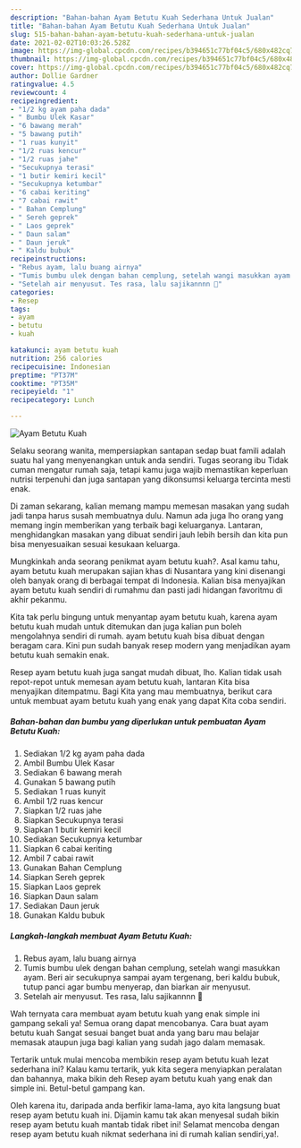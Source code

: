 ```yaml
---
description: "Bahan-bahan Ayam Betutu Kuah Sederhana Untuk Jualan"
title: "Bahan-bahan Ayam Betutu Kuah Sederhana Untuk Jualan"
slug: 515-bahan-bahan-ayam-betutu-kuah-sederhana-untuk-jualan
date: 2021-02-02T10:03:26.528Z
image: https://img-global.cpcdn.com/recipes/b394651c77bf04c5/680x482cq70/ayam-betutu-kuah-foto-resep-utama.jpg
thumbnail: https://img-global.cpcdn.com/recipes/b394651c77bf04c5/680x482cq70/ayam-betutu-kuah-foto-resep-utama.jpg
cover: https://img-global.cpcdn.com/recipes/b394651c77bf04c5/680x482cq70/ayam-betutu-kuah-foto-resep-utama.jpg
author: Dollie Gardner
ratingvalue: 4.5
reviewcount: 4
recipeingredient:
- "1/2 kg ayam paha dada"
- " Bumbu Ulek Kasar"
- "6 bawang merah"
- "5 bawang putih"
- "1 ruas kunyit"
- "1/2 ruas kencur"
- "1/2 ruas jahe"
- "Secukupnya terasi"
- "1 butir kemiri kecil"
- "Secukupnya ketumbar"
- "6 cabai keriting"
- "7 cabai rawit"
- " Bahan Cemplung"
- " Sereh geprek"
- " Laos geprek"
- " Daun salam"
- " Daun jeruk"
- " Kaldu bubuk"
recipeinstructions:
- "Rebus ayam, lalu buang airnya"
- "Tumis bumbu ulek dengan bahan cemplung, setelah wangi masukkan ayam. Beri air secukupnya sampai ayam tergenang, beri kaldu bubuk, tutup panci agar bumbu menyerap, dan biarkan air menyusut."
- "Setelah air menyusut. Tes rasa, lalu sajikannnn 🤤"
categories:
- Resep
tags:
- ayam
- betutu
- kuah

katakunci: ayam betutu kuah 
nutrition: 256 calories
recipecuisine: Indonesian
preptime: "PT37M"
cooktime: "PT35M"
recipeyield: "1"
recipecategory: Lunch

---
```



![Ayam Betutu Kuah](https://img-global.cpcdn.com/recipes/b394651c77bf04c5/680x482cq70/ayam-betutu-kuah-foto-resep-utama.jpg)

Selaku seorang wanita, mempersiapkan santapan sedap buat famili adalah suatu hal yang menyenangkan untuk anda sendiri. Tugas seorang ibu Tidak cuman mengatur rumah saja, tetapi kamu juga wajib memastikan keperluan nutrisi terpenuhi dan juga santapan yang dikonsumsi keluarga tercinta mesti enak.

Di zaman  sekarang, kalian memang mampu memesan masakan yang sudah jadi tanpa harus susah membuatnya dulu. Namun ada juga lho orang yang memang ingin memberikan yang terbaik bagi keluarganya. Lantaran, menghidangkan masakan yang dibuat sendiri jauh lebih bersih dan kita pun bisa menyesuaikan sesuai kesukaan keluarga. 



Mungkinkah anda seorang penikmat ayam betutu kuah?. Asal kamu tahu, ayam betutu kuah merupakan sajian khas di Nusantara yang kini disenangi oleh banyak orang di berbagai tempat di Indonesia. Kalian bisa menyajikan ayam betutu kuah sendiri di rumahmu dan pasti jadi hidangan favoritmu di akhir pekanmu.

Kita tak perlu bingung untuk menyantap ayam betutu kuah, karena ayam betutu kuah mudah untuk ditemukan dan juga kalian pun boleh mengolahnya sendiri di rumah. ayam betutu kuah bisa dibuat dengan beragam cara. Kini pun sudah banyak resep modern yang menjadikan ayam betutu kuah semakin enak.

Resep ayam betutu kuah juga sangat mudah dibuat, lho. Kalian tidak usah repot-repot untuk memesan ayam betutu kuah, lantaran Kita bisa menyajikan ditempatmu. Bagi Kita yang mau membuatnya, berikut cara untuk membuat ayam betutu kuah yang enak yang dapat Kita coba sendiri.

<!--inarticleads1-->

##### Bahan-bahan dan bumbu yang diperlukan untuk pembuatan Ayam Betutu Kuah:

1. Sediakan 1/2 kg ayam paha dada
1. Ambil  Bumbu Ulek Kasar
1. Sediakan 6 bawang merah
1. Gunakan 5 bawang putih
1. Sediakan 1 ruas kunyit
1. Ambil 1/2 ruas kencur
1. Siapkan 1/2 ruas jahe
1. Siapkan Secukupnya terasi
1. Siapkan 1 butir kemiri kecil
1. Sediakan Secukupnya ketumbar
1. Siapkan 6 cabai keriting
1. Ambil 7 cabai rawit
1. Gunakan  Bahan Cemplung
1. Siapkan  Sereh geprek
1. Siapkan  Laos geprek
1. Siapkan  Daun salam
1. Sediakan  Daun jeruk
1. Gunakan  Kaldu bubuk




<!--inarticleads2-->

##### Langkah-langkah membuat Ayam Betutu Kuah:

1. Rebus ayam, lalu buang airnya
1. Tumis bumbu ulek dengan bahan cemplung, setelah wangi masukkan ayam. Beri air secukupnya sampai ayam tergenang, beri kaldu bubuk, tutup panci agar bumbu menyerap, dan biarkan air menyusut.
1. Setelah air menyusut. Tes rasa, lalu sajikannnn 🤤




Wah ternyata cara membuat ayam betutu kuah yang enak simple ini gampang sekali ya! Semua orang dapat mencobanya. Cara buat ayam betutu kuah Sangat sesuai banget buat anda yang baru mau belajar memasak ataupun juga bagi kalian yang sudah jago dalam memasak.

Tertarik untuk mulai mencoba membikin resep ayam betutu kuah lezat sederhana ini? Kalau kamu tertarik, yuk kita segera menyiapkan peralatan dan bahannya, maka bikin deh Resep ayam betutu kuah yang enak dan simple ini. Betul-betul gampang kan. 

Oleh karena itu, daripada anda berfikir lama-lama, ayo kita langsung buat resep ayam betutu kuah ini. Dijamin kamu tak akan menyesal sudah bikin resep ayam betutu kuah mantab tidak ribet ini! Selamat mencoba dengan resep ayam betutu kuah nikmat sederhana ini di rumah kalian sendiri,ya!.

